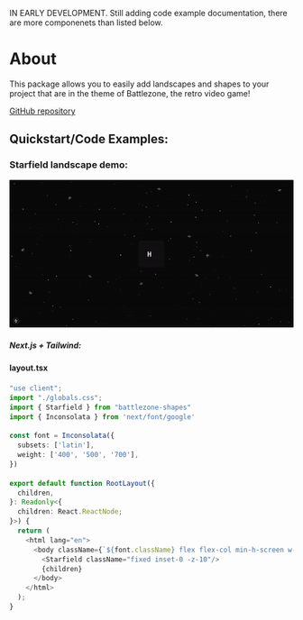 IN EARLY DEVELOPMENT. Still adding code example documentation, there are more componenets than listed below.

# About

This package allows you to easily add landscapes and shapes to your project that are in the theme of Battlezone, the retro video game!

[GitHub repository](https://github.com/brianmatzelle/battlezone-shapes)

## Quickstart/Code Examples:

### Starfield landscape demo:

![demo](https://github.com/brianmatzelle/battlezone-shapes/blob/main/demo/starfield-demo.gif?raw=true "Starfield Demo")

##### Next.js + Tailwind:

#### layout.tsx

```typescript
"use client";
import "./globals.css";
import { Starfield } from "battlezone-shapes"
import { Inconsolata } from 'next/font/google'

const font = Inconsolata({
  subsets: ['latin'],
  weight: ['400', '500', '700'],
})

export default function RootLayout({
  children,
}: Readonly<{
  children: React.ReactNode;
}>) {
  return (
    <html lang="en">
      <body className={`${font.className} flex flex-col min-h-screen w-full`}>
        <Starfield className="fixed inset-0 -z-10"/>
        {children}
      </body>
    </html>
  );
}
```

